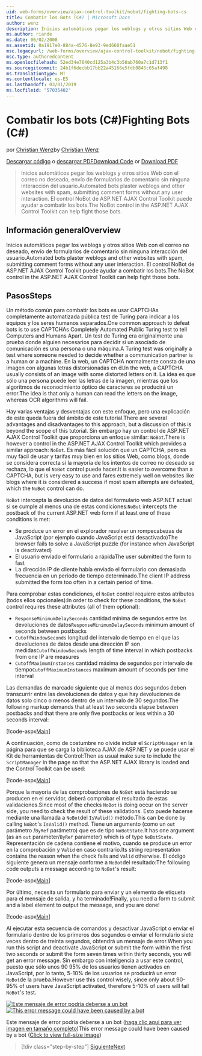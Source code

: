 ```yaml
---
uid: web-forms/overview/ajax-control-toolkit/nobot/fighting-bots-cs
title: Combatir los Bots (C#) | Microsoft Docs
author: wenz
description: Inicios automáticos pegar los weblogs y otros sitios Web con el correo no deseado, envío de formularios de comentario sin ninguna interacción del usuario. El control NoBot en la desventaja de AJAX de ASP.NET...
ms.author: riande
ms.date: 06/02/2008
ms.assetid: 0a1917e0-884a-4576-8e93-9ed660faae51
msc.legacyurl: /web-forms/overview/ajax-control-toolkit/nobot/fighting-bots-cs
msc.type: authoredcontent
ms.openlocfilehash: 52ed34e7640cd125a3b4c3b50ab760a7c1d713f1
ms.sourcegitcommit: 24b1f6decbb17bb22a45166e5fdb0845c65af498
ms.translationtype: MT
ms.contentlocale: es-ES
ms.lasthandoff: 03/01/2019
ms.locfileid: "57035402"
---
```

<a name="fighting-bots-c"></a><span data-ttu-id="ab3a5-104">Combatir los bots (C#)</span><span class="sxs-lookup"><span data-stu-id="ab3a5-104">Fighting Bots (C#)</span></span>
====================
<span data-ttu-id="ab3a5-105">por [Christian Wenz](https://github.com/wenz)</span><span class="sxs-lookup"><span data-stu-id="ab3a5-105">by [Christian Wenz](https://github.com/wenz)</span></span>

<span data-ttu-id="ab3a5-106">[Descargar código](http://download.microsoft.com/download/9/3/f/93f8daea-bebd-4821-833b-95205389c7d0/NoBot0.cs.zip) o [descargar PDF](http://download.microsoft.com/download/b/6/a/b6ae89ee-df69-4c87-9bfb-ad1eb2b23373/nobot0CS.pdf)</span><span class="sxs-lookup"><span data-stu-id="ab3a5-106">[Download Code](http://download.microsoft.com/download/9/3/f/93f8daea-bebd-4821-833b-95205389c7d0/NoBot0.cs.zip) or [Download PDF](http://download.microsoft.com/download/b/6/a/b6ae89ee-df69-4c87-9bfb-ad1eb2b23373/nobot0CS.pdf)</span></span>

> <span data-ttu-id="ab3a5-107">Inicios automáticos pegar los weblogs y otros sitios Web con el correo no deseado, envío de formularios de comentario sin ninguna interacción del usuario.</span><span class="sxs-lookup"><span data-stu-id="ab3a5-107">Automated bots plaster weblogs and other websites with spam, submitting comment forms without any user interaction.</span></span> <span data-ttu-id="ab3a5-108">El control NoBot de ASP.NET AJAX Control Toolkit puede ayudar a combatir los bots.</span><span class="sxs-lookup"><span data-stu-id="ab3a5-108">The NoBot control in the ASP.NET AJAX Control Toolkit can help fight those bots.</span></span>


## <a name="overview"></a><span data-ttu-id="ab3a5-109">Información general</span><span class="sxs-lookup"><span data-stu-id="ab3a5-109">Overview</span></span>

<span data-ttu-id="ab3a5-110">Inicios automáticos pegar los weblogs y otros sitios Web con el correo no deseado, envío de formularios de comentario sin ninguna interacción del usuario.</span><span class="sxs-lookup"><span data-stu-id="ab3a5-110">Automated bots plaster weblogs and other websites with spam, submitting comment forms without any user interaction.</span></span> <span data-ttu-id="ab3a5-111">El control NoBot de ASP.NET AJAX Control Toolkit puede ayudar a combatir los bots.</span><span class="sxs-lookup"><span data-stu-id="ab3a5-111">The NoBot control in the ASP.NET AJAX Control Toolkit can help fight those bots.</span></span>

## <a name="steps"></a><span data-ttu-id="ab3a5-112">Pasos</span><span class="sxs-lookup"><span data-stu-id="ab3a5-112">Steps</span></span>

<span data-ttu-id="ab3a5-113">Un método común para combatir los bots es usar CAPTCHAs completamente automatizada pública test de Turing para indicar a los equipos y los seres humanos separados.</span><span class="sxs-lookup"><span data-stu-id="ab3a5-113">One common approach to defeat bots is to use CAPTCHAs Completely Automated Public Turing test to tell Computers and Humans Apart.</span></span> <span data-ttu-id="ab3a5-114">Un test de Turing era originalmente una prueba donde alguien necesarios para decidir si un asociado de comunicación es una persona o una máquina.</span><span class="sxs-lookup"><span data-stu-id="ab3a5-114">A Turing test was originally a test where someone needed to decide whether a communication partner is a human or a machine.</span></span> <span data-ttu-id="ab3a5-115">En la web, un CAPTCHA normalmente consta de una imagen con algunas letras distorsionadas en él.</span><span class="sxs-lookup"><span data-stu-id="ab3a5-115">In the web, a CAPTCHA usually consists of an image with some distorted letters on it.</span></span> <span data-ttu-id="ab3a5-116">La idea es que sólo una persona puede leer las letras de la imagen, mientras que los algoritmos de reconocimiento óptico de caracteres se producirá un error.</span><span class="sxs-lookup"><span data-stu-id="ab3a5-116">The idea is that only a human can read the letters on the image, whereas OCR algorithms will fail.</span></span>

<span data-ttu-id="ab3a5-117">Hay varias ventajas y desventajas con este enfoque, pero una explicación de este queda fuera del ámbito de este tutorial.</span><span class="sxs-lookup"><span data-stu-id="ab3a5-117">There are several advantages and disadvantages to this approach, but a discussion of this is beyond the scope of this tutorial.</span></span> <span data-ttu-id="ab3a5-118">Sin embargo hay un control de ASP.NET AJAX Control Toolkit que proporciona un enfoque similar: `NoBot`.</span><span class="sxs-lookup"><span data-stu-id="ab3a5-118">There is however a control in the ASP.NET AJAX Control Toolkit which provides a similar approach: `NoBot`.</span></span> <span data-ttu-id="ab3a5-119">Es más fácil solución que un CAPTCHA, pero es muy fácil de usar y tarifas muy bien en los sitios Web, como blogs, donde se considera correcta si la mayoría de los intentos de correo no deseado se rechaza, lo que el `NoBot` control puede hacer.</span><span class="sxs-lookup"><span data-stu-id="ab3a5-119">It is easier to overcome than a CAPTCHA, but is very easy to use and fares extremely well on websites like blogs where it is considered a success if most spam attempts are defeated, which the `NoBot` control can do.</span></span>

<span data-ttu-id="ab3a5-120">`NoBot` intercepta la devolución de datos del formulario web ASP.NET actual si se cumple al menos una de estas condiciones:</span><span class="sxs-lookup"><span data-stu-id="ab3a5-120">`NoBot` intercepts the postback of the current ASP.NET web form if at least one of these conditions is met:</span></span>

- <span data-ttu-id="ab3a5-121">Se produce un error en el explorador resolver un rompecabezas de JavaScript (por ejemplo cuando JavaScript está desactivado)</span><span class="sxs-lookup"><span data-stu-id="ab3a5-121">The browser fails to solve a JavaScript puzzle (for instance when JavaScript is deactivated)</span></span>
- <span data-ttu-id="ab3a5-122">El usuario enviado el formulario a rápida</span><span class="sxs-lookup"><span data-stu-id="ab3a5-122">The user submitted the form to fast</span></span>
- <span data-ttu-id="ab3a5-123">La dirección IP de cliente había enviado el formulario con demasiada frecuencia en un período de tiempo determinado.</span><span class="sxs-lookup"><span data-stu-id="ab3a5-123">The client IP address submitted the form too often in a certain period of time.</span></span>

<span data-ttu-id="ab3a5-124">Para comprobar estas condiciones, el `NoBot` control requiere estos atributos (todos ellos opcionales):</span><span class="sxs-lookup"><span data-stu-id="ab3a5-124">In order to check for these conditions, the `NoBot` control requires these attributes (all of them optional):</span></span>

- <span data-ttu-id="ab3a5-125">`ResponseMinimumDelaySeconds` cantidad mínima de segundos entre las devoluciones de datos</span><span class="sxs-lookup"><span data-stu-id="ab3a5-125">`ResponseMinimumDelaySeconds` minimum amount of seconds between postbacks</span></span>
- <span data-ttu-id="ab3a5-126">`CutoffWindowSeconds` longitud del intervalo de tiempo en el que las devoluciones de datos desde una dirección IP son medidas</span><span class="sxs-lookup"><span data-stu-id="ab3a5-126">`CutoffWindowSeconds` length of time interval in which postbacks from one IP are measures</span></span>
- <span data-ttu-id="ab3a5-127">`CutoffMaximumInstances` cantidad máxima de segundos por intervalo de tiempo</span><span class="sxs-lookup"><span data-stu-id="ab3a5-127">`CutoffMaximumInstances` maximum amount of seconds per time interval</span></span>

<span data-ttu-id="ab3a5-128">Las demandas de marcado siguiente que al menos dos segundos deben transcurrir entre las devoluciones de datos y que hay devoluciones de datos solo cinco o menos dentro de un intervalo de 30 segundos:</span><span class="sxs-lookup"><span data-stu-id="ab3a5-128">The following markup demands that at least two seconds elapse between postbacks and that there are only five postbacks or less within a 30 seconds interval:</span></span>

[!code-aspx[Main](fighting-bots-cs/samples/sample1.aspx)]

<span data-ttu-id="ab3a5-129">A continuación, como de costumbre no olvide incluir el `ScriptManager` en la página para que se carga la biblioteca AJAX de ASP.NET y se puede usar el Kit de herramientas de Control:</span><span class="sxs-lookup"><span data-stu-id="ab3a5-129">Then as usual make sure to include the `ScriptManager` in the page so that the ASP.NET AJAX library is loaded and the Control Toolkit can be used:</span></span>

[!code-aspx[Main](fighting-bots-cs/samples/sample2.aspx)]

<span data-ttu-id="ab3a5-130">Porque la mayoría de las comprobaciones de `NoBot` está haciendo se producen en el servidor, deberá comprobar el resultado de estas validaciones.</span><span class="sxs-lookup"><span data-stu-id="ab3a5-130">Since most of the checks `NoBot` is doing occur on the server side, you need to check the result of these validations.</span></span> <span data-ttu-id="ab3a5-131">Esto puede hacerse mediante una llamada a `NoBot`del `IsValid()` método.</span><span class="sxs-lookup"><span data-stu-id="ab3a5-131">This can be done by calling `NoBot`'s `IsValid()` method.</span></span> <span data-ttu-id="ab3a5-132">Tiene un argumento (como un `out` parámetro /`ByRef` parámetro) que es de tipo `NoBotState`.</span><span class="sxs-lookup"><span data-stu-id="ab3a5-132">It has one argument (as an `out` parameter/`ByRef` parameter) which is of type `NoBotState`.</span></span> <span data-ttu-id="ab3a5-133">Representación de cadena contiene el motivo, cuando se produce un error en la comprobación y `Valid` en caso contrario.</span><span class="sxs-lookup"><span data-stu-id="ab3a5-133">Its string representation contains the reason when the check fails and `Valid` otherwise.</span></span> <span data-ttu-id="ab3a5-134">El código siguiente genera un mensaje conforme a `NoBot`del resultado:</span><span class="sxs-lookup"><span data-stu-id="ab3a5-134">The following code outputs a message according to `NoBot`'s result:</span></span>

[!code-aspx[Main](fighting-bots-cs/samples/sample3.aspx)]

<span data-ttu-id="ab3a5-135">Por último, necesita un formulario para enviar y un elemento de etiqueta para el mensaje de salida, y ha terminado!</span><span class="sxs-lookup"><span data-stu-id="ab3a5-135">Finally, you need a form to submit and a label element to output the message, and you are done!</span></span>

[!code-aspx[Main](fighting-bots-cs/samples/sample4.aspx)]

<span data-ttu-id="ab3a5-136">Al ejecutar esta secuencia de comandos y desactivar JavaScript o enviar el formulario dentro de los primeros dos segundos o enviar el formulario siete veces dentro de treinta segundos, obtendrá un mensaje de error.</span><span class="sxs-lookup"><span data-stu-id="ab3a5-136">When you run this script and deactivate JavaScript or submit the form within the first two seconds or submit the form seven times within thirty seconds, you will get an error message.</span></span> <span data-ttu-id="ab3a5-137">Sin embargo con inteligencia a usar este control, puesto que sólo unos 90 95% de los usuarios tienen activados en JavaScript, por lo tanto, 5-10% de los usuarios se producirá un error `NoBot`de la prueba.</span><span class="sxs-lookup"><span data-stu-id="ab3a5-137">However use this control wisely, since only about 90-95% of users have JavaScript activated, therefore 5-10% of users will fail `NoBot`'s test.</span></span>


<span data-ttu-id="ab3a5-138">[![Este mensaje de error podría deberse a un bot](fighting-bots-cs/_static/image2.png)](fighting-bots-cs/_static/image1.png)</span><span class="sxs-lookup"><span data-stu-id="ab3a5-138">[![This error message could have been caused by a bot](fighting-bots-cs/_static/image2.png)](fighting-bots-cs/_static/image1.png)</span></span>

<span data-ttu-id="ab3a5-139">Este mensaje de error podría deberse a un bot ([haga clic aquí para ver imagen en tamaño completo](fighting-bots-cs/_static/image3.png))</span><span class="sxs-lookup"><span data-stu-id="ab3a5-139">This error message could have been caused by a bot ([Click to view full-size image](fighting-bots-cs/_static/image3.png))</span></span>

> [!div class="step-by-step"]
> [<span data-ttu-id="ab3a5-140">Siguiente</span><span class="sxs-lookup"><span data-stu-id="ab3a5-140">Next</span></span>](fighting-bots-vb.md)
